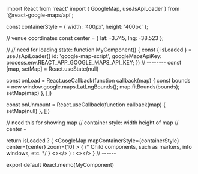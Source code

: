 import React from 'react'
import { GoogleMap, useJsApiLoader } from '@react-google-maps/api';

const containerStyle = {
  width: '400px',
  height: '400px'
};

// venue coordinates
const center = {
  lat: -3.745,
  lng: -38.523
};

// 
// need for loading state:
function MyComponent() {
  const { isLoaded } = useJsApiLoader({
    id: 'google-map-script',
    googleMapsApiKey: process.env.REACT_APP_GOOGLE_MAPS_API_KEY;
  })
// --------
  const [map, setMap] = React.useState(null)

  const onLoad = React.useCallback(function callback(map) {
    const bounds = new window.google.maps.LatLngBounds();
    map.fitBounds(bounds);
    setMap(map)
  }, [])

  const onUnmount = React.useCallback(function callback(map) {
    setMap(null)
  }, [])

// need this for showing map
// container style: width height of map
// center - 

  return isLoaded ? (
      <GoogleMap
        mapContainerStyle={containerStyle}
        center={center}
        zoom={10}
        <!-- onLoad={onLoad} -->
        <!-- onUnmount={onUnmount} -->
      >
        { /* Child components, such as markers, info windows, etc. */ }
        <></>
      </GoogleMap>
  ) : <></>
}
// ------

export default React.memo(MyComponent)